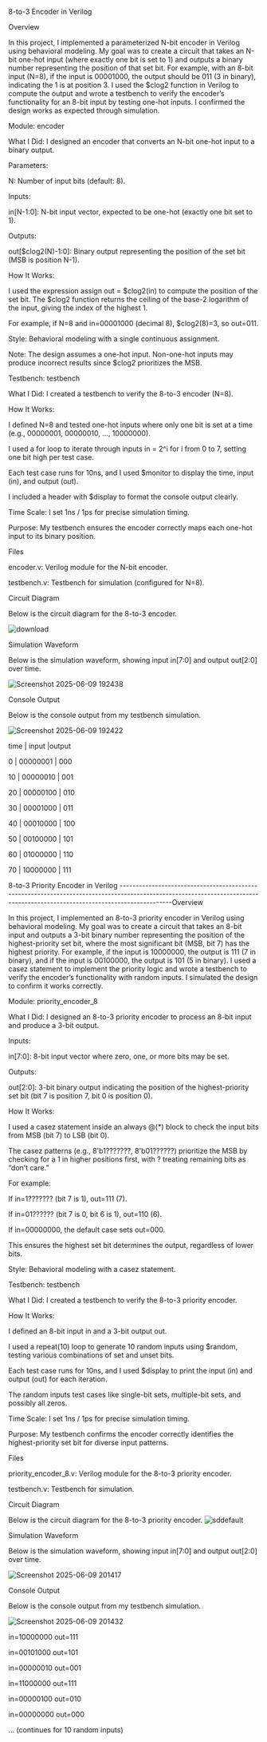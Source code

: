 8-to-3 Encoder in Verilog

Overview

In this project, I implemented a parameterized N-bit encoder in Verilog using behavioral modeling. My goal was to create a circuit that takes an N-bit one-hot input (where exactly one bit is set to 1) and outputs a binary number representing the position of that set bit. For example, with an 8-bit input (N=8), if the input is 00001000, the output should be 011 (3 in binary), indicating the 1 is at position 3. I used the $clog2 function in Verilog to compute the output and wrote a testbench to verify the encoder’s functionality for an 8-bit input by testing one-hot inputs. I confirmed the design works as expected through simulation.

Module: encoder





What I Did: I designed an encoder that converts an N-bit one-hot input to a binary output.



Parameters:





N: Number of input bits (default: 8).



Inputs:





in[N-1:0]: N-bit input vector, expected to be one-hot (exactly one bit set to 1).



Outputs:





out[$clog2(N)-1:0]: Binary output representing the position of the set bit (MSB is position N-1).



How It Works:





I used the expression assign out = $clog2(in) to compute the position of the set bit. The $clog2 function returns the ceiling of the base-2 logarithm of the input, giving the index of the highest 1.



For example, if N=8 and in=00001000 (decimal 8), $clog2(8)=3, so out=011.



Style: Behavioral modeling with a single continuous assignment.



Note: The design assumes a one-hot input. Non-one-hot inputs may produce incorrect results since $clog2 prioritizes the MSB.

Testbench: testbench





What I Did: I created a testbench to verify the 8-to-3 encoder (N=8).



How It Works:





I defined N=8 and tested one-hot inputs where only one bit is set at a time (e.g., 00000001, 00000010, ..., 10000000).



I used a for loop to iterate through inputs in = 2^i for i from 0 to 7, setting one bit high per test case.



Each test case runs for 10ns, and I used $monitor to display the time, input (in), and output (out).



I included a header with $display to format the console output clearly.



Time Scale: I set 1ns / 1ps for precise simulation timing.



Purpose: My testbench ensures the encoder correctly maps each one-hot input to its binary position.

Files





encoder.v: Verilog module for the N-bit encoder.



testbench.v: Testbench for simulation (configured for N=8).

Circuit Diagram

Below is the circuit diagram for the 8-to-3 encoder.


![download](https://github.com/user-attachments/assets/f2acd087-5999-41bd-bd12-65ed27213cb0)


Simulation Waveform

Below is the simulation waveform, showing input in[7:0] and output out[2:0] over time.


![Screenshot 2025-06-09 192438](https://github.com/user-attachments/assets/de37dfad-2300-4b55-bd1b-d8f7d959b4d8)


Console Output

Below is the console output from my testbench simulation.


![Screenshot 2025-06-09 192422](https://github.com/user-attachments/assets/1e295d26-d77c-46d6-97d1-29a542b90725)






time | input |output



0 | 00000001 | 000



10 | 00000010 | 001



20 | 00000100 | 010



30 | 00001000 | 011



40 | 00010000 | 100



50 | 00100000 | 101



60 | 01000000 | 110



70 | 10000000 | 111



8-to-3 Priority Encoder in Verilog
----------------------------------------------------------------------------------------------------------------------------------------------------------------------------Overview

In this project, I implemented an 8-to-3 priority encoder in Verilog using behavioral modeling. My goal was to create a circuit that takes an 8-bit input and outputs a 3-bit binary number representing the position of the highest-priority set bit, where the most significant bit (MSB, bit 7) has the highest priority. For example, if the input is 10000000, the output is 111 (7 in binary), and if the input is 00100000, the output is 101 (5 in binary). I used a casez statement to implement the priority logic and wrote a testbench to verify the encoder’s functionality with random inputs. I simulated the design to confirm it works correctly.

Module: priority_encoder_8





What I Did: I designed an 8-to-3 priority encoder to process an 8-bit input and produce a 3-bit output.



Inputs:





in[7:0]: 8-bit input vector where zero, one, or more bits may be set.



Outputs:





out[2:0]: 3-bit binary output indicating the position of the highest-priority set bit (bit 7 is position 7, bit 0 is position 0).



How It Works:





I used a casez statement inside an always @(*) block to check the input bits from MSB (bit 7) to LSB (bit 0).



The casez patterns (e.g., 8'b1???????, 8'b01??????) prioritize the MSB by checking for a 1 in higher positions first, with ? treating remaining bits as “don’t care.”



For example:





If in=1??????? (bit 7 is 1), out=111 (7).



If in=01?????? (bit 7 is 0, bit 6 is 1), out=110 (6).



If in=00000000, the default case sets out=000.



This ensures the highest set bit determines the output, regardless of lower bits.



Style: Behavioral modeling with a casez statement.

Testbench: testbench





What I Did: I created a testbench to verify the 8-to-3 priority encoder.



How It Works:





I defined an 8-bit input in and a 3-bit output out.



I used a repeat(10) loop to generate 10 random inputs using $random, testing various combinations of set and unset bits.



Each test case runs for 10ns, and I used $display to print the input (in) and output (out) for each iteration.



The random inputs test cases like single-bit sets, multiple-bit sets, and possibly all zeros.



Time Scale: I set 1ns / 1ps for precise simulation timing.



Purpose: My testbench confirms the encoder correctly identifies the highest-priority set bit for diverse input patterns.

Files





priority_encoder_8.v: Verilog module for the 8-to-3 priority encoder.



testbench.v: Testbench for simulation.

Circuit Diagram

Below is the circuit diagram for the 8-to-3 priority encoder.
![sddefault](https://github.com/user-attachments/assets/7db1782e-46aa-47e6-9b4c-915515223a35)


Simulation Waveform

Below is the simulation waveform, showing input in[7:0] and output out[2:0] over time.


![Screenshot 2025-06-09 201417](https://github.com/user-attachments/assets/3828a7c9-20d1-4f0b-b48c-511b76bd8911)


Console Output

Below is the console output from my testbench simulation.


![Screenshot 2025-06-09 201432](https://github.com/user-attachments/assets/d3702512-f54d-406c-b5d0-4c6a8a8d8067)






in=10000000 out=111



in=00101000 out=101



in=00000010 out=001



in=11000000 out=111



in=00000100 out=010



in=00000000 out=000



... (continues for 10 random inputs)

